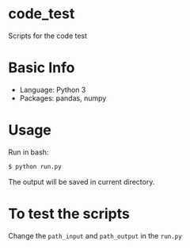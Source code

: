 # code_test
Scripts for the code test

# Basic Info
- Language: Python 3
- Packages: pandas, numpy

# Usage
Run in bash:
```bash
$ python run.py
```

The output will be saved in current directory.

# To test the scripts
Change the `path_input` and `path_output` in the `run.py`
